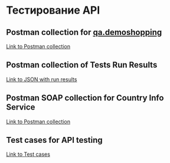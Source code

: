 # Тестирование API

## Postman collection for [qa.demoshopping](https://qa.demoshopping.ru/)

[Link to Postman collection](https://www.postman.com/annazuzu/workspace/test-workspace/collection/18165854-dedb5e37-2369-41b2-a2c1-6e19da782fe6?action=share&creator=18165854&active-environment=18165854-5b7e3888-f30d-4089-b850-622483f208fc)

## Postman collection of Tests Run Results 
[Link to JSON with run results](https://github.com/AnnaZudilova/api/blob/main/DemoShopping.postman_test_run.json)

## Postman SOAP collection for Country Info Service 
[Link to Postman collection](https://www.postman.com/annazuzu/workspace/test-workspace/collection/18165854-06fd3a7f-ce6d-4296-82f9-8b35c75d51e5?action=share&creator=18165854&active-environment=18165854-5b7e3888-f30d-4089-b850-622483f208fc)

## Test cases for API testing
[Link to Test cases](https://github.com/AnnaZudilova/api/blob/main/G10-2025-06-01%20-%20Test%20cases.pdf)
